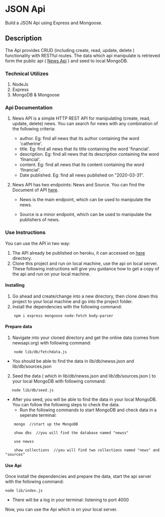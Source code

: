 # JSON Api

Build a JSON Api using Express and Mongoose.

## Description

The Api provides CRUD (including create, read, update, delete ) functionality with RESTful routes. The data which api manipulate is retrieved form the public api ( [News Api](https://newsapi.org/) ) and seed to local MongoDB.

### Technical Utilizes

1. NodeJs
2. Express
3. MongoDB & Mongoose

### Api Documentation

1. News API is a simple HTTP REST API for manipulating (create, read, update, delete) news. You can search for news with any combination of the following criteria:

   - author. Eg: find all news that its author containing the word 'catherine'.
   - title. Eg: find all news that its title containing the word 'financial'.
   - description. Eg: find all news that its description containing the word 'financial'.
   - content. Eg: find all news that its content containing the word 'financial'.
   - Date published. Eg: find all news published on "2020-03-31".

2. News API has two endpoints: News and Source. You can find the Document of API [here](https://life2free.github.io/express-mongodb-api/doc/index.html).

   - News is the main endpoint, which can be used to manipulate the news.

   - Source is a minor endpoint, which can be used to manipulate the publishers of news.

### Use Instructions

You can use the API in two way:

1. The API already be published on heroku, it can accessed on [here]() directory.
2. Clone this project and run on local machine, use the api on local server. These following instructions will give you guidance how to get a copy of the api and run on your local machine.

#### Installing

1. Go ahead and create/change into a new directory, then clone down this project to your local machine and go into the project folder.
2. Install the dependencies with the following command:

```
    npm i express mongoose node-fetch body-parser
```

#### Prepare data

1. Navigate into your cloned directory and get the online data (comes from newsapi.org) with following command:

```
    node lib/db/fetchdata.js
```

- You should be able to find the data in lib/db/newss.json and lib/db/sources.json

2. Seed the data ( which in lib/db/newss.json and lib/db/sources.json ) to your local MongoDB with following command:

```
   node lib/db/seed.js
```

- After you seed, you will be able to find the data in your local MongoDB. You can follow the following steps to check the data.
  - Run the following commands to start MongoDB and check data in a seperate terminal:

```
    mongo  //start up the MongoDB
```

```
    show dbs  //you will find the database named "newss"
```

```
    use newss
```

```
    show collections  //you will find two collections named "news" and "sources"
```

#### Use Api

Once install the dependencies and prepare the data, start the api server with the following command:

```
node lib/index.js
```

- There will be a log in your terminal: listening to port 4000

Now, you can use the Api which is on your local server.
